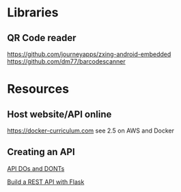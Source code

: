 # Libraries

## QR Code reader

https://github.com/journeyapps/zxing-android-embedded
https://github.com/dm77/barcodescanner

# Resources

## Host website/API online

https://docker-curriculum.com see 2.5 on AWS and Docker

## Creating an API

[API DOs and DONTs](https://github.com/RestCheatSheet/api-cheat-sheet#api-design-cheat-sheet)

[Build a REST API with Flask](https://www.codementor.io/sagaragarwal94/building-a-basic-restful-api-in-python-58k02xsiq)